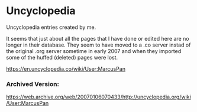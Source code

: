 # Uncyclopedia
Uncyclopedia entries created by me.

It seems that just about all the pages that I have done or edited here are no longer in their database. They seem to have moved to a .co server instad of the original .org server sometime in early 2007 and when they imported some of the huffed (deleted) pages were lost.

https://en.uncyclopedia.co/wiki/User:MarcusPan

### Archived Version:
https://web.archive.org/web/20070106070433/http://uncyclopedia.org/wiki/User:MarcusPan
